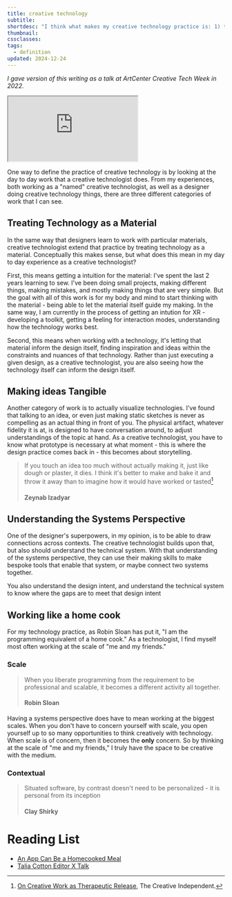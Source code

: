 ```yaml
---
title: creative technology
subtitle: 
shortdesc: "I think what makes my creative technology practice is: 1) treating technology as a material 2) making ideas tangible 3) bringing a system perspectives 4) working like a home cook"
thumbnail: 
cssclasses: 
tags:
  - definition
updated: 2024-12-24
---
```

*I gave version of this writing as a talk at ArtCenter Creative Tech Week in 2022.* 

<iframe style="aspect-ratio: 16 / 9" src="https://www.youtube.com/embed/OzLgAH9v504?si=e4lIfqf2fVOLZSDD" allow="accelerometer; autoplay; clipboard-write; encrypted-media; gyroscope; picture-in-picture; web-share" allowfullscreen></iframe>

One way to define the practice of creative technology is by looking at the day to day work that a creative technologist does. From my experiences, both working as a "named" creative technologist, as well as a designer doing creative technology things, there are three different categories of work that I can see.

## Treating Technology as a Material

In the same way that designers learn to work with particular materials, creative technologist extend that practice by treating technology as a material. Conceptually this makes sense, but what does this mean in my day to day experience as a creative technologist?

First, this means getting a intuition for the material: I've spent the last 2 years learning to sew. I've been doing small projects, making different things, making mistakes, and mostly making things that are very simple. But the goal with all of this work is for my body and mind to start thinking with the material - being able to let the material itself guide my making. In the same way, I am currently in the process of getting an intution for XR - developing a toolkit, getting a feeling for interaction modes, understanding how the technology works best.

Second, this means when working with a technology, it's letting that material inform the design itself, finding inspiration and ideas within the constraints and nuances of that technology. Rather than just executing a given design, as a creative technologist, you are also seeing how the technology itself can inform the design itself.

## Making ideas Tangible
Another category of work is to actually visualize technologies. I've found that talking to an idea, or even just making static sketches is never as compelling as an actual thing in front of you. The physical artifact, whatever fidelity it is at, is designed to have conversation around, to adjust understandings of the topic at hand. As a creative technologist, you have to know what prototype is necessary at what moment - this is where the design practice comes back in - this becomes about storytelling. 

> If you touch an idea too much without actually making it, just like dough or plaster, it dies. I think it's better to make and bake it and throw it away than to imagine how it would have worked or tasted[^1]
> #### Zeynab Izadyar

## Understanding the Systems Perspective
One of the designer's superpowers, in my opinion, is to be able to draw connections across contexts. The creative technologist builds upon that, but also should understand the technical system. With that understanding of the systems perspective, they can use their making skills to make bespoke tools that enable that system, or maybe connect two systems together.

You also understand the design intent, and understand the technical system to know where the gaps are to meet that design intent

## Working like a home cook
For my technology practice, as Robin Sloan has put it, "I am the programming equivalent of a home cook." As a technologist, I find myself most often working at the scale of "me and my friends."
### Scale

> When you liberate programming from the requirement to be professional and scalable, it becomes a different activity all together.
> #### Robin Sloan

Having a systems perspective does have to mean working at the biggest scales. When you don't have to concern yourself with scale, you open yourself up to so many opportunities to think creatively with technology. When scale is of concern, then it becomes the **only** concern. So by thinking at the scale of "me and my friends," I truly have the space to be creative with the medium. 
### Contextual

> Situated software, by contrast doesn't need to be personalized - it is personal from its inception
> #### Clay Shirky


# Reading List

- [An App Can Be a Homecooked Meal](https://www.robinsloan.com/notes/home-cooked-app/)
- [Talia Cotton Editor X Talk](https://www.youtube.com/watch?v=TcgxxVqgTEI)


[^1]: [On Creative Work as Therapeutic Release](https://thecreativeindependent.com/people/designer-zeynab-izadyar-on-creative-work-as-therapeutic-release/), The Creative Independent.
